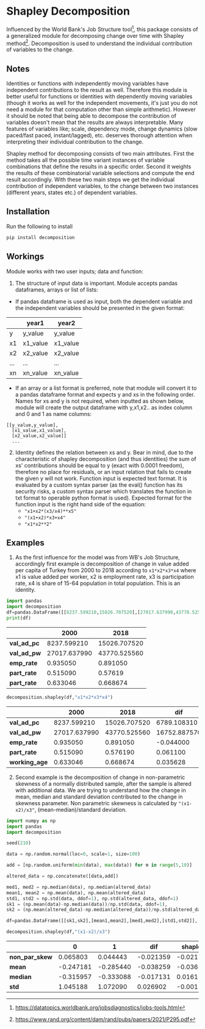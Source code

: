 # Shapley Decomposition

Influenced by the World Bank's Job Structure tool[^1], this package consists of a generalized module for decomposing change over time with Shapley method[^2]. Decomposition is used to understand the individual contribution of variables to the change.

## Notes

Identities or functions with independently moving variables have independent contributions to the result as well. Therefore this module is better useful for functions or identities with dependently moving variables (though it works as well for the independent movements, it's just you do not need a module for that computation other than simple arithmetic). However it should be noted that being able to decompose the contribution of variables doesn't mean that the results are always interpretable. Many features of variables like; scale, dependency mode, change dynamics (slow paced/fast paced, instant/lagged), etc. deserves thorough attention when interpreting their individual contribution to the change.   

Shapley method for decomposing consists of two main attributes. First the method takes all the possible time variant instances of variable combinations that define the results in a specific order. Second it weights the results of these combinatorial variable selections and compute the end result accordingly. With these two main steps we get the individual contribution of independent variables, to the change between two instances (different years, states etc.) of dependent variables.

## Installation

Run the following to install

```python
pip install decomposition
```

## Workings

Module works with two user inputs; data and function:

1. The structure of input data is important. Module accepts pandas dataframes, arrays or list of lists:
  * If pandas dataframe is used as input, both the dependent variable and the independent variables should be presented in the given format:

  |  | year1 | year2 |
  | --- | ----------- | ----|
  | y | y_value | y_value |
  | x1 | x1_value | x1_value |
  | x2 | x2_value | x2_value |
  | ... | ... | ... |
  | xn | xn_value | xn_value |

  * If an array or a list format is preferred, note that module will convert it to a pandas dataframe format and expects y and xs in the following order. Names for xs and y is not required, when inputted as shown below, module will create the output dataframe with y,x1,x2.. as index column and 0 and 1 as name columns:
  ```
  [[y_value,y_value],
    [x1_value,x1_value],
    [x2_value,x2_value]]
    ...
  ```
2. Identity defines the relation between xs and y. Bear in mind, due to the characteristic of shapley decomposition (and thus identities) the sum of xs' contributions should be equal to y (exact with 0.0001 freedom), therefore no place for residuals, or an input relation that fails to create the given y will not work. Function input is expected text format. It is evaluated by a custom syntax parser (as the eval() function has its security risks, a custom syntax parser which translates the function in txt format to operable python format is used). Expected format for the function input is the right hand side of the equation:
    * ```"x1+x2*(x3/x4)**x5"```
    * ```"(x1+x2)*x3+x4"```
    * ```"x1*x2**2"```

## Examples

1. As the first influence for the model was from WB's Job Structure, accordingly first example is decomposition of change in value added per capita of Turkey from 2000 to 2018 according to ```x1*x2*x3*x4``` where x1 is value added per worker, x2 is employment rate, x3 is participation rate, x4 is share of 15-64 population in total population. This is an identity.

  ```python
  import pandas
  import decomposition
  df=pandas.DataFrame([[8237.599210,15026.707520],[27017.637990,43770.525560],[0.935050,0.891050],[0.515090,0.57619],[0.633046,0.668674]],index=["val_ad_pc","val_ad_pw","emp_rate","part_rate","working_age"], columns=[2000,2018])
  print(df)
  ```
  |  | 2000 | 2018 |
  | --- | ----------- | ----|
  | **val_ad_pc** | 8237.599210 | 15026.707520 |
  | **val_ad_pw** | 27017.637990 | 43770.525560 |
  | **emp_rate** | 0.935050 | 0.891050 |
  | **part_rate** | 0.515090 | 0.57619 |
  | **part_rate** | 0.633046 | 0.668674 |

  ```python
  decomposition.shapley(df,"x1*x2*x3*x4")
  ```
  |  | 2000 | 2018 | dif | shapley | contribution |
  | --- | --- | --- | --- | --- | --- |
  | **val_ad_pc** |	8237.599210 |	15026.707520 |	6789.108310 |	6789.108310 |	1.000000 |
  | **val_ad_pw** |	27017.637990 | 43770.525560 |	16752.887570 | 5431.365538 | 0.800012 |
  | **emp_rate** | 0.935050 |	0.891050 | -0.044000 | -556.985657 | -0.082041 |
  | **part_rate** |	0.515090 | 0.576190 | 0.061100 | 1285.200011 | 0.189303 |
  | **working_age** |	0.633046 | 0.668674 |	0.035628 | 629.528410 |	0.092726 |

2. Second example is the decomposition of change in non-parametric skewness of a normally distributed sample, after the sample is altered with additional data. We are trying to understand how the change in mean, median and standard deviation contributed to the change in skewness parameter. Non parametric skewness is calculated by `"(x1-x2)/x3"`, (mean-median)/standard deviation.

  ```python
  import numpy as np
  import pandas
  import decomposition

  seed(210)

  data = np.random.normal(loc=0, scale=1, size=100)

  add = [np.random.uniform(min(data), max(data)) for m in range(5,10)]

  altered_data = np.concatenate([data,add])

  med1, med2 = np.median(data), np.median(altered_data)
  mean1, mean2 = np.mean(data), np.mean(altered_data)
  std1, std2 = np.std(data, ddof=1), np.std(altered_data, ddof=1)
  sk1 = (np.mean(data)-np.median(data))/np.std(data, ddof=1),
  sk2 = (np.mean(altered_data)-np.median(altered_data))/np.std(altered_data, ddof=1)

  df=pandas.DataFrame([[sk1,sk2],[mean1,mean2],[med1,med2],[std1,std2]], columns=["0","1"], index=["non_par_skew","mean","median","std"])

  decomposition.shapley(df,"(x1-x2)/x3")
  ```
  |  | 0 | 1 | dif | shapley | contribution |
  | --- | --- | --- | --- | --- | --- |
  | **non_par_skew** |	0.065803 |	0.044443 |	-0.021359 |	-0.021359 |	1.000000 |
  | **mean** |	-0.247181 | -0.285440 	 |	-0.038259 | -0.036146 | 1.692288 |
  | **median** | -0.315957 |	-0.333088 | -0.017131 | 0.016184 | -0.757719 |
  | **std** |	1.045188 | 1.072090 | 0.026902 | -0.001398 | 0.065432 |













[^1]: https://datatopics.worldbank.org/jobsdiagnostics/jobs-tools.html
[^2]: https://www.rand.org/content/dam/rand/pubs/papers/2021/P295.pdf
